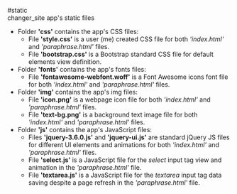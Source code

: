 #static                 
changer_site app's static files     

- Folder **'css'** contains the app's CSS files:
  - File **'style.css'** is a user (me) created CSS file for both *'index.html'* and *'paraphrase.html'* files.         
  - File **'bootstrap.css'** is a Bootstrap standard CSS file for default elements view definition.            
- Folder **'fonts'** contains the app's fonts files:
  - File **'fontawesome-webfont.woff'** is a Font Awesome icons font file for both *'index.html'* and *'paraphrase.html'* files.                     
- Folder **'img'** contains the app's img files:
  - File **'icon.png'** is a webpage icon file for both *'index.html'* and *'paraphrase.html'* files.         
  - File **'text-bg.png'** is a background text image file for both *'index.html'* and *'paraphrase.html'* files.            
- Folder **'js'** contains the app's JavaScript files:
  - Files **'jquery-3.6.0.js'** and **'jquery-ui.js'** are standard jQuery JS files for different UI elements and animations for both *'index.html'* and *'paraphrase.html'* files.         
  - File **'select.js'** is a JavaScript file for the *select* input tag view and animation in the *'paraphrase.html'* file.            
  - File **'textarea.js'** is a JavaScript file for the *textarea* input tag data saving despite a page refresh in the *'paraphrase.html'* file.           
